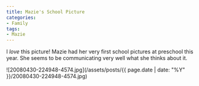 ```yaml
---
title: Mazie's School Picture
categories:
- Family
tags:
- Mazie
---
```


I _love_ this picture! Mazie had her very first school pictures at preschool this year. She seems to be communicating very well what she thinks about it.

![20080430-224948-4574.jpg](/assets/posts/{{ page.date | date: "%Y" }}/20080430-224948-4574.jpg)



